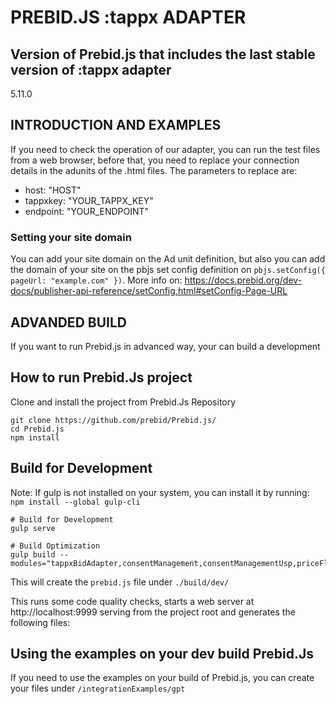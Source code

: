 # PREBID.JS :tappx ADAPTER
## Version of Prebid.js that includes the last stable version of :tappx adapter
5.11.0
## INTRODUCTION AND EXAMPLES
If you need to check the operation of our adapter, you can run the test files from a web browser, before that, you need to replace your connection details in the adunits of the .html files. The parameters to replace are:
- host: "HOST"
- tappxkey: "YOUR_TAPPX_KEY"
- endpoint: "YOUR_ENDPOINT"

### Setting your site domain
You can add your site domain on the Ad unit definition, but also you can add the domain of your site on the pbjs set config definition on `pbjs.setConfig({ pageUrl: "example.com" })`. More info on: https://docs.prebid.org/dev-docs/publisher-api-reference/setConfig.html#setConfig-Page-URL

## ADVANDED BUILD
If you want to run Prebid.js in advanced way, your can build a development
## How to run Prebid.Js project
Clone and install the project from Prebid.Js Repository
```
git clone https://github.com/prebid/Prebid.js/
cd Prebid.js
npm install
```
## Build for Development

Note: If gulp is not installed on your system, you can install it by running: `npm install --global gulp-cli`

```
# Build for Development
gulp serve

# Build Optimization
gulp build --modules="tappxBidAdapter,consentManagement,consentManagementUsp,priceFloors,admixerIdSystem,britepoolIdSystem,criteoIdSystem,deepintentDpesIdSystem,fabrickIdSystem,flocIdSystem,haloIdSystem,id5IdSystem,identityLinkIdSystem,idxIdSystem,intentIqIdSystem,liveIntentIdSystem,lotamePanoramaIdSystem,mwOpenLinkIdSystem,merkleIdSystem,netIdSystem,nextrollIdSystem,novatiqIdSystem,parrableIdSystem,pubProvidedIdSystem,quantcastIdSystem,sharedIdSystem,tapadIdSystem,unifiedIdSystem,uid2IdSystem,verizonMediaIdSystem,zeotapIdPlusIdSystem"
```

This will create the `prebid.js` file under `./build/dev/`

This runs some code quality checks, starts a web server at http://localhost:9999 serving from the project root and generates the following files:

## Using the examples on your dev build Prebid.Js
If you need to use the examples on your build of Prebid.js, you can create your files under `/integrationExamples/gpt`
